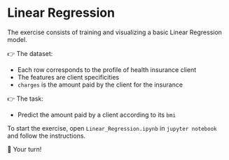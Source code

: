 # Linear Regression

The exercise consists of training and visualizing a basic Linear Regression model.

👉 The dataset:
- Each row corresponds to the profile of health insurance client
- The features are client specificities
- `charges` is the amount paid by the client for the insurance
    
👉 The task:
- Predict the amount paid by a client according to its `bmi`

To start the exercise, open `Linear_Regression.ipynb` in `jupyter notebook` and follow the instructions.

🚀 Your turn!
